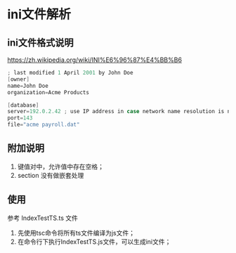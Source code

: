 # ini文件解析
## ini文件格式说明
https://zh.wikipedia.org/wiki/INI%E6%96%87%E4%BB%B6

``` java
; last modified 1 April 2001 by John Doe
[owner]
name=John Doe
organization=Acme Products

[database]
server=192.0.2.42 ; use IP address in case network name resolution is not working
port=143
file="acme payroll.dat"
```

## 附加说明
1. 键值对中，允许值中存在空格；
2. section 没有做嵌套处理


## 使用
参考 IndexTestTS.ts 文件
1. 先使用tsc命令将所有ts文件编译为js文件；
2. 在命令行下执行IndexTestTS.js文件，可以生成ini文件；

